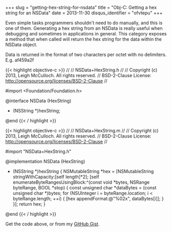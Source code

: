 +++
slug = "getting-hex-string-for-nsdata"
title = "Obj-C: Getting a hex string for an NSData"
date = 2013-11-30
disqus_identifier = "ofvtepu"
+++

Even simple tasks programmers shouldn't need to do manually, and this is one of them. Generating a hex string from an NSData is really useful when debugging and sometimes in applications in general. This category exposes a method that when called will return the hex string for the data within the NSData object.

Data is returned in the format of two characters per octet with no delimiters. E.g. af459a2f

{{< highlight objective-c >}}
//
//  NSData+HexString.h
//
//  Copyright (c) 2013, Leigh McCulloch. All rights reserved.
//  BSD-2-Clause License: http://opensource.org/licenses/BSD-2-Clause
//

#import <Foundation/Foundation.h>

@interface NSData (HexString)

- (NSString *)hexString;

@end
{{< / highlight >}}

{{< highlight objective-c >}}
//
//  NSData+HexString.m
//
//  Copyright (c) 2013, Leigh McCulloch. All rights reserved.
//  BSD-2-Clause License: http://opensource.org/licenses/BSD-2-Clause
//

#import "NSData+HexString.h"

@implementation NSData (HexString)

- (NSString *)hexString {
	NSMutableString *hex = [NSMutableString stringWithCapacity:[self length]*2];
	[self enumerateByteRangesUsingBlock:^(const void *bytes, NSRange byteRange, BOOL *stop) {
		const unsigned char *dataBytes = (const unsigned char *)bytes;
		for (NSUInteger i = byteRange.location; i < byteRange.length; ++i) {
			[hex appendFormat:@"%02x", dataBytes[i]];
		}
	}];
	return hex;
}

@end
{{< / highlight >}}

Get the code above, or from my [GitHub Gist](https://gist.github.com/leighmcculloch/7623204).
